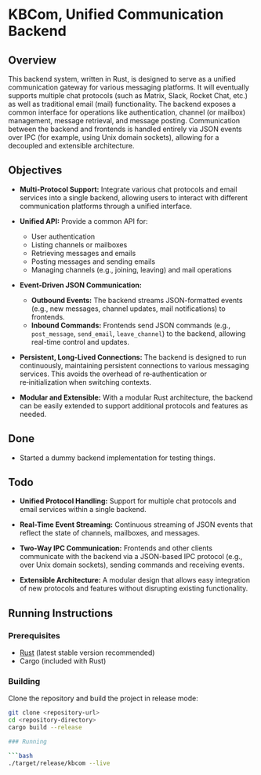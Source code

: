 # KBCom, Unified Communication Backend

## Overview

This backend system, written in Rust, is designed to serve as a unified communication gateway for various messaging platforms. It will eventually supports multiple chat protocols (such as Matrix, Slack, Rocket Chat, etc.) as well as traditional email (mail) functionality. The backend exposes a common interface for operations like authentication, channel (or mailbox) management, message retrieval, and message posting. Communication between the backend and frontends is handled entirely via JSON events over IPC (for example, using Unix domain sockets), allowing for a decoupled and extensible architecture.

## Objectives

- **Multi-Protocol Support:**
  Integrate various chat protocols and email services into a single backend, allowing users to interact with different communication platforms through a unified interface.

- **Unified API:**
  Provide a common API for:
  - User authentication
  - Listing channels or mailboxes
  - Retrieving messages and emails
  - Posting messages and sending emails
  - Managing channels (e.g., joining, leaving) and mail operations

- **Event-Driven JSON Communication:**
  - **Outbound Events:** The backend streams JSON-formatted events (e.g., new messages, channel updates, mail notifications) to frontends.
  - **Inbound Commands:** Frontends send JSON commands (e.g., `post_message`, `send_email`, `leave_channel`) to the backend, allowing real-time control and updates.

- **Persistent, Long-Lived Connections:**
  The backend is designed to run continuously, maintaining persistent connections to various messaging services. This avoids the overhead of re‑authentication or re‑initialization when switching contexts.

- **Modular and Extensible:**
  With a modular Rust architecture, the backend can be easily extended to support additional protocols and features as needed.

## Done

- Started a dummy backend implementation for testing things.

## Todo

- **Unified Protocol Handling:**
  Support for multiple chat protocols and email services within a single backend.

- **Real-Time Event Streaming:**
  Continuous streaming of JSON events that reflect the state of channels, mailboxes, and messages.

- **Two-Way IPC Communication:**
  Frontends and other clients communicate with the backend via a JSON-based IPC protocol (e.g., over Unix domain sockets), sending commands and receiving events.

- **Extensible Architecture:**
  A modular design that allows easy integration of new protocols and features without disrupting existing functionality.

## Running Instructions

### Prerequisites

- [Rust](https://www.rust-lang.org/tools/install) (latest stable version recommended)
- Cargo (included with Rust)

### Building

Clone the repository and build the project in release mode:

```bash
git clone <repository-url>
cd <repository-directory>
cargo build --release

### Running

```bash
./target/release/kbcom --live
```
